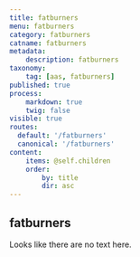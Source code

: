 ```yaml
---
title: fatburners
menu: fatburners
category: fatburners
catname: fatburners
metadata:
    description: fatburners
taxonomy:
    tag: [aas, fatburners]
published: true
process:
    markdown: true
    twig: false
visible: true
routes:
  default: '/fatburners'
  canonical: '/fatburners'
content:
    items: @self.children
    order:
        by: title
        dir: asc
---
```

## fatburners
Looks like there are no text here.
